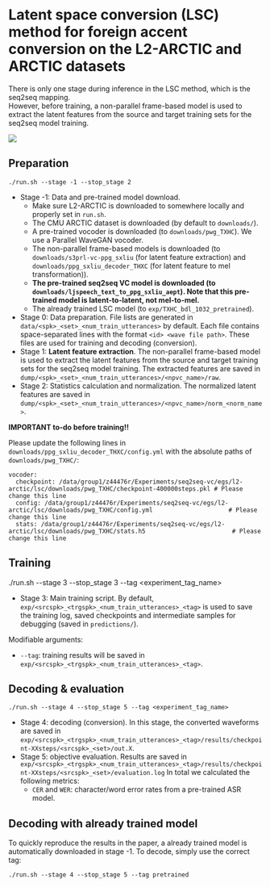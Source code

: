 # Latent space conversion (LSC) method for foreign accent conversion on the L2-ARCTIC and ARCTIC datasets

There is only one stage during inference in the LSC method, which is the seq2seq mapping.  
However, before training, a non-parallel frame-based model is used to extract the latent features from the source and target training sets for the seq2seq model training.

![](https://unilight.github.io/Publication-Demos/publications/fac-evaluate/imgs/method.png)

## Preparation

```
./run.sh --stage -1 --stop_stage 2
```

- Stage -1: Data and pre-trained model download.
    - Make sure L2-ARCTIC is downloaded to somewhere locally and properly set in `run.sh`.
    - The CMU ARCTIC dataset is downloaded (by default to `downloads/`).
    - A pre-trained vocoder is downloaded (to `downloads/pwg_TXHC`). We use a Parallel WaveGAN vocoder.
    - The non-parallel frame-based models is downloaded (to `downloads/s3prl-vc-ppg_sxliu` (for latent feature extraction) and `downloads/ppg_sxliu_decoder_THXC` (for latent feature to mel transformation)).
    - **The pre-trained seq2seq VC model is downloaded (to `downloads/ljspeech_text_to_ppg_sxliu_aept`). Note that this pre-trained model is latent-to-latent, not mel-to-mel.**
    - The already trained LSC model (to `exp/TXHC_bdl_1032_pretrained`).
- Stage 0: Data preparation. File lists are generated in `data/<spk>_<set>_<num_train_utterances>` by default. Each file contains space-separated lines with the format `<id> <wave file path>`. These files are used for training and decoding (conversion).
- Stage 1: **Latent feature extraction**. The non-parallel frame-based model is used to extract the latent features from the source and target training sets for the seq2seq model training. The extracted features are saved in `dump/<spk>_<set>_<num_train_utterances>/<npvc_name>/raw`.
- Stage 2: Statistics calculation and normalization. The normalized latent features are saved in `dump/<spk>_<set>_<num_train_utterances>/<npvc_name>/norm_<norm_name>`.

**IMPORTANT to-do before training!!**

Please update the following lines in `downloads/ppg_sxliu_decoder_THXC/config.yml` with the absolute paths of `downloads/pwg_TXHC/`:

```
vocoder:
  checkpoint: /data/group1/z44476r/Experiments/seq2seq-vc/egs/l2-arctic/lsc/downloads/pwg_TXHC/checkpoint-400000steps.pkl # Please change this line
  config: /data/group1/z44476r/Experiments/seq2seq-vc/egs/l2-arctic/lsc/downloads/pwg_TXHC/config.yml                     # Please change this line
  stats: /data/group1/z44476r/Experiments/seq2seq-vc/egs/l2-arctic/lsc/downloads/pwg_TXHC/stats.h5                        # Please change this line
```

## Training

./run.sh --stage 3 --stop_stage 3 --tag <experiment_tag_name>

- Stage 3: Main training script. By default, `exp/<srcspk>_<trgspk>_<num_train_utterances>_<tag>` is used to save the training log, saved checkpoints and intermediate samples for debugging (saved in `predictions/`).

Modifiable arguments:
- `--tag`: training results will be saved in `exp/<srcspk>_<trgspk>_<num_train_utterances>_<tag>`.

## Decoding & evaluation

```
./run.sh --stage 4 --stop_stage 5 --tag <experiment_tag_name>
```

- Stage 4: decoding (conversion). In this stage, the converted waveforms are saved in `exp/<srcspk>_<trgspk>_<num_train_utterances>_<tag>/results/checkpoint-XXsteps/<srcspk>_<set>/out.X`.
- Stage 5: objective evaluation. Results are saved in `exp/<srcspk>_<trgspk>_<num_train_utterances>_<tag>/results/checkpoint-XXsteps/<srcspk>_<set>/evaluation.log` In total we calculated the following metrics:
  - `CER` and `WER`: character/word error rates from a pre-trained ASR model.


## Decoding with already trained model

To quickly reproduce the results in the paper, a already trained model is automatically downloaded in stage -1. To decode, simply use the correct tag:

```
./run.sh --stage 4 --stop_stage 5 --tag pretrained
```
